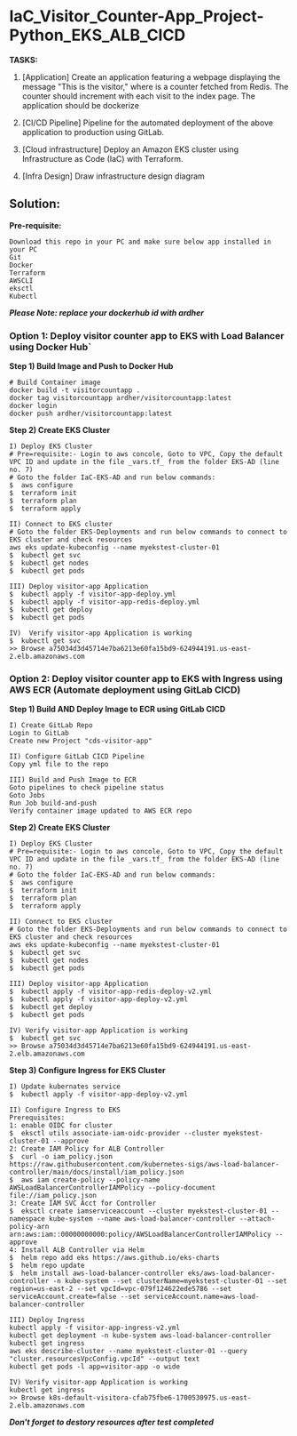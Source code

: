 # IaC_Visitor_Counter-App_Project-Python_EKS_ALB_CICD


**TASKS:**

1.	[Application]
Create an application featuring a webpage displaying the message "This is the <x> visitor," where <x> is a counter fetched from Redis. The counter should increment with each visit to the index page. The application should be dockerize

2.	[CI/CD Pipeline] 
Pipeline for the automated deployment of the above application to production using GitLab. 

3.	[Cloud infrastructure] 
Deploy an Amazon EKS cluster using Infrastructure as Code (IaC) with Terraform.

4.  [Infra Design]
Draw infrastructure design diagram


## Solution:

**Pre-requisite:**
```
Download this repo in your PC and make sure below app installed in your PC
Git 
Docker
Terraform
AWSCLI
eksctl
Kubectl
```
***Please Note: replace your dockerhub id with ardher***

### Option 1: Deploy visitor counter app to EKS with Load Balancer using Docker Hub`

**Step 1) Build Image and Push to Docker Hub**

```
# Build Container image
docker build -t visitorcountapp .
docker tag visitorcountapp ardher/visitorcountapp:latest 
docker login
docker push ardher/visitorcountapp:latest 

```

**Step 2) Create EKS Cluster**
```
I) Deploy EKS Cluster
# Pre=requisite:- Login to aws concole, Goto to VPC, Copy the default VPC ID and update in the file _vars.tf_ from the folder EKS-AD (line no. 7)
# Goto the folder IaC-EKS-AD and run below commands:
$  aws configure 
$  terraform init
$  terraform plan
$  terraform apply

II) Connect to EKS cluster
# Goto the folder EKS-Deployments and run below commands to connect to EKS cluster and check resources
aws eks update-kubeconfig --name myekstest-cluster-01
$  kubectl get svc
$  kubectl get nodes
$  kubectl get pods

III) Deploy visitor-app Application 
$  kubectl apply -f visitor-app-deploy.yml
$  kubectl apply -f visitor-app-redis-deploy.yml
$  kubectl get deploy
$  kubectl get pods

IV)  Verify visitor-app Application is working
$  kubectl get svc
>> Browse a75034d3d45714e7ba6213e60fa15bd9-624944191.us-east-2.elb.amazonaws.com
```

### Option 2: Deploy visitor counter app to EKS with Ingress using AWS ECR (Automate deployment using GitLab CICD)
**Step 1) Build AND Deploy Image to ECR using GitLab CICD**
```
I) Create GitLab Repo
Login to GitLab
Create new Project "cds-visitor-app"

II) Configure GitLab CICD Pipeline
Copy yml file to the repo

III) Build and Push Image to ECR
Goto pipelines to check pipeline status
Goto Jobs
Run Job build-and-push
Verify container image updated to AWS ECR repo
```

**Step 2) Create EKS Cluster**
```
I) Deploy EKS Cluster
# Pre=requisite:- Login to aws concole, Goto to VPC, Copy the default VPC ID and update in the file _vars.tf_ from the folder EKS-AD (line no. 7)
# Goto the folder IaC-EKS-AD and run below commands:
$  aws configure 
$  terraform init
$  terraform plan
$  terraform apply

II) Connect to EKS cluster
# Goto the folder EKS-Deployments and run below commands to connect to EKS cluster and check resources
aws eks update-kubeconfig --name myekstest-cluster-01
$  kubectl get svc
$  kubectl get nodes
$  kubectl get pods

III) Deploy visitor-app Application 
$  kubectl apply -f visitor-app-redis-deploy-v2.yml
$  kubectl apply -f visitor-app-deploy-v2.yml
$  kubectl get deploy
$  kubectl get pods

IV) Verify visitor-app Application is working
$  kubectl get svc
>> Browse a75034d3d45714e7ba6213e60fa15bd9-624944191.us-east-2.elb.amazonaws.com
```

**Step 3) Configure Ingress for EKS Cluster**
```
I) Update kubernates service
$  kubectl apply -f visitor-app-deploy-v2.yml

II) Configure Ingress to EKS
Prerequisites:
1: enable OIDC for cluster
$  eksctl utils associate-iam-oidc-provider --cluster myekstest-cluster-01 --approve
2: Create IAM Policy for ALB Controller
$  curl -o iam_policy.json https://raw.githubusercontent.com/kubernetes-sigs/aws-load-balancer-controller/main/docs/install/iam_policy.json
$  aws iam create-policy --policy-name AWSLoadBalancerControllerIAMPolicy --policy-document file://iam_policy.json
3: Create IAM SVC Acct for Controller
$  eksctl create iamserviceaccount --cluster myekstest-cluster-01 --namespace kube-system --name aws-load-balancer-controller --attach-policy-arn arn:aws:iam::00000000000:policy/AWSLoadBalancerControllerIAMPolicy --approve
4: Install ALB Controller via Helm
$  helm repo add eks https://aws.github.io/eks-charts
$  helm repo update
$  helm install aws-load-balancer-controller eks/aws-load-balancer-controller -n kube-system --set clusterName=myekstest-cluster-01 --set region=us-east-2 --set vpcId=vpc-079f124622ede5786 --set serviceAccount.create=false --set serviceAccount.name=aws-load-balancer-controller

III) Deploy Ingress
kubectl apply -f visitor-app-ingress-v2.yml
kubectl get deployment -n kube-system aws-load-balancer-controller
kubectl get ingress
aws eks describe-cluster --name myekstest-cluster-01 --query "cluster.resourcesVpcConfig.vpcId" --output text
kubectl get pods -l app=visitor-app -o wide

IV) Verify visitor-app Application is working
kubectl get ingress
>> Browse k8s-default-visitora-cfab75fbe6-1700530975.us-east-2.elb.amazonaws.com
```

***Don't forget to destory resources after test completed***

